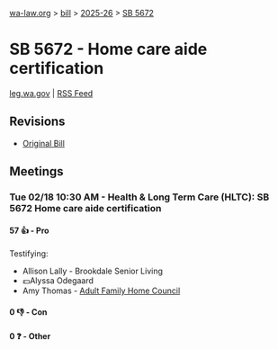 [wa-law.org](/) > [bill](/bill/) > [2025-26](/bill/2025-26/) > [SB 5672](/bill/2025-26/sb/5672/)

# SB 5672 - Home care aide certification
[leg.wa.gov](https://app.leg.wa.gov/billsummary?BillNumber=5672&Year=2025&Initiative=false) | [RSS Feed](./rss.xml)

## Revisions
* [Original Bill](1/)

## Meetings
### Tue 02/18 10:30 AM - Health & Long Term Care (HLTC): SB 5672 Home care aide certification
#### 57 👍 - Pro
Testifying:
* Allison Lally - Brookdale Senior Living
* 💵Alyssa Odegaard
* Amy Thomas - [Adult Family Home Council](/org/adult_family_home_council/)

#### 0 👎 - Con

#### 0 ❓ - Other
